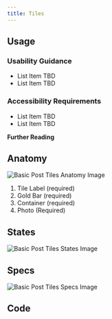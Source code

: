 ```yaml
---
title: Tiles
---
```


## <!--Tile description TBD-->

## **Usage**

### **Usability Guidance**

* List Item TBD
* List Item TBD

### **Accessibility Requirements**

* List Item TBD
* List Item TBD

**Further Reading**

## **Anatomy**

<img class="doc-images" alt="Basic Post Tiles Anatomy Image" title="Basic Post Tiles Anatomy Image" src="/build/%!CurrentVersion%!/docs/img/Tile/basictile-anatomy.jpg"/>

1. Tile Label (required)
2. Gold Bar (required)
3. Container (required)
4. Photo (Required)

## **States**

<img class="doc-images" alt="Basic Post Tiles States Image" title="Basic Post Tiles States Image" src="/build/%!CurrentVersion%!/docs/img/Tile/basictile-states.jpg"/>

## **Specs**

<img class="doc-images" alt="Basic Post Tiles Specs Image" title="Basic Post Tiles Specs Image" src="/build/%!CurrentVersion%!/docs/img/Tile/basictile-specs.jpg"/>


## **Code**

<!--Basic Post Tiles code here, if applicable-->
